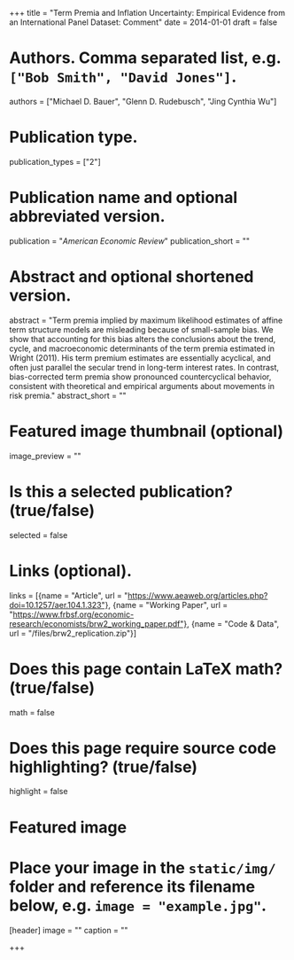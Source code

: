 +++
title = "Term Premia and Inflation Uncertainty: Empirical Evidence from an International Panel Dataset: Comment"
date = 2014-01-01
draft = false

# Authors. Comma separated list, e.g. `["Bob Smith", "David Jones"]`.
authors = ["Michael D. Bauer", "Glenn D. Rudebusch", "Jing Cynthia Wu"]

# Publication type.
publication_types = ["2"]

# Publication name and optional abbreviated version.
publication = "*American Economic Review*"
publication_short = ""

# Abstract and optional shortened version.
abstract = "Term premia implied by maximum likelihood estimates of affine term structure models are misleading because of small-sample bias. We show that accounting for this bias alters the conclusions about the trend, cycle, and macroeconomic determinants of the term premia estimated in Wright (2011). His term premium estimates are essentially acyclical, and often just parallel the secular trend in long-term interest rates. In contrast, bias-corrected term premia show pronounced countercyclical behavior, consistent with theoretical and empirical arguments about movements in risk premia."
abstract_short = ""

# Featured image thumbnail (optional)
image_preview = ""

# Is this a selected publication? (true/false)
selected = false

# Links (optional).
links = [{name = "Article", url = "https://www.aeaweb.org/articles.php?doi=10.1257/aer.104.1.323"},
{name = "Working Paper", url = "https://www.frbsf.org/economic-research/economists/brw2_working_paper.pdf"},
{name = "Code & Data", url = "/files/brw2_replication.zip"}]

# Does this page contain LaTeX math? (true/false)
math = false

# Does this page require source code highlighting? (true/false)
highlight = false

# Featured image
# Place your image in the `static/img/` folder and reference its filename below, e.g. `image = "example.jpg"`.
[header]
image = ""
caption = ""

+++
